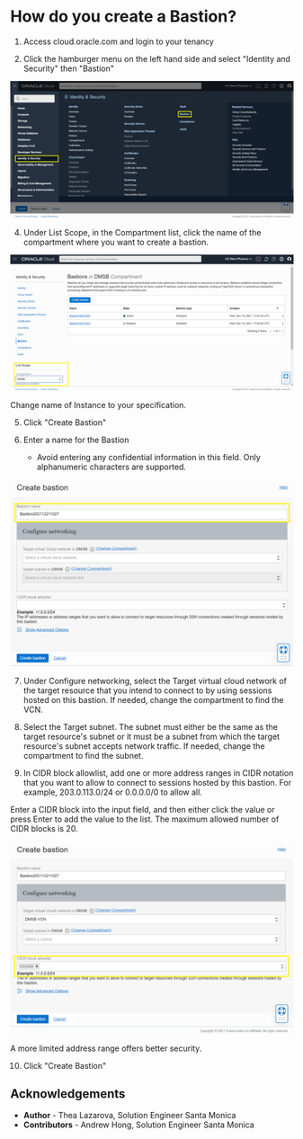 # How do you create a Bastion?


1. Access cloud.oracle.com and login to your tenancy 


2. Click the hamburger menu on the left hand side and select "Identity and Security" then "Bastion" 

![Image alt text](images/identity_sec_bastion.png)

4. Under List Scope, in the Compartment list, click the name of the compartment where you want to create a bastion.


![Image alt text](images/list_scope_comp.png)

Change name of Instance to your specification.


5. Click "Create Bastion"

6. Enter a name for the Bastion
	- Avoid entering any confidential information in this field. Only alphanumeric characters are supported.

![Image alt text](images/name_bastion.png)

7. Under Configure networking, select the Target virtual cloud network of the target resource that you intend to connect to by using sessions hosted on this bastion.
If needed, change the compartment to find the VCN.

8. Select the Target subnet. The subnet must either be the same as the target resource's subnet or it must be a subnet from which the target resource's subnet accepts network traffic.
If needed, change the compartment to find the subnet.

9. In CIDR block allowlist, add one or more address ranges in CIDR notation that you want to allow to connect to sessions hosted by this bastion.
For example, 203.0.113.0/24 or 0.0.0.0/0 to allow all.

Enter a CIDR block into the input field, and then either click the value or press Enter to add the value to the list. The maximum allowed number of CIDR blocks is 20.

![Image alt text](images/cidr.png)

A more limited address range offers better security.

10. Click "Create Bastion" 


## Acknowledgements
* **Author** - Thea Lazarova, Solution Engineer Santa Monica
* **Contributors** -  Andrew Hong, Solution Engineer Santa Monica

